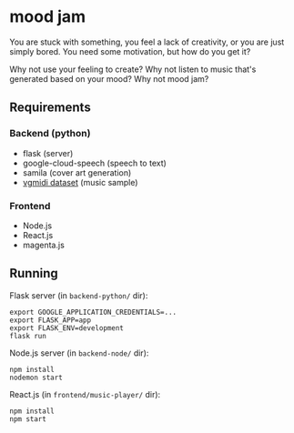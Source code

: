 # mood jam

You are stuck with something, you feel a lack of creativity, or you are just simply bored. You need some motivation, but
how do you get it?

Why not use your feeling to create? Why not listen to music that's generated based on your mood? Why not mood jam?

## Requirements

### Backend (python)

- flask (server)
- google-cloud-speech (speech to text)
- samila (cover art generation)
- [vgmidi dataset](https://github.com/lucasnfe/vgmidi) (music sample)

### Frontend

- Node.js
- React.js
- magenta.js

## Running

Flask server (in `backend-python/` dir):

```
export GOOGLE_APPLICATION_CREDENTIALS=...
export FLASK_APP=app
export FLASK_ENV=development
flask run
```

Node.js server (in `backend-node/` dir):

```
npm install
nodemon start
```

React.js (in `frontend/music-player/` dir):

```
npm install
npm start
```
